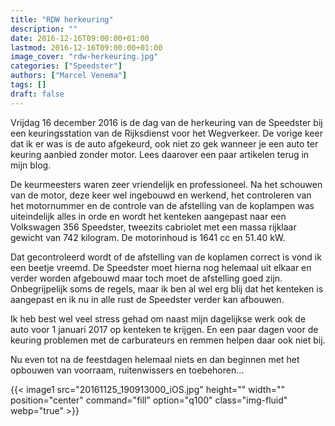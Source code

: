 ```yaml
---
title: "RDW herkeuring"
description: ""
date: 2016-12-16T09:00:00+01:00
lastmod: 2016-12-16T09:00:00+01:00
image_cover: "rdw-herkeuring.jpg"
categories: ["Speedster"]
authors: ["Marcel Venema"] 
tags: []
draft: false
---
```


Vrijdag 16 december 2016 is de dag van de herkeuring van de Speedster bij een keuringsstation van de Rijksdienst voor het Wegverkeer. De vorige keer dat ik er was is de auto afgekeurd, ook niet zo gek wanneer je een auto ter keuring aanbied zonder motor. Lees daarover een paar artikelen terug in mijn blog.

De keurmeesters waren zeer vriendelijk en professioneel. Na het schouwen van de motor, deze keer wel ingebouwd en werkend, het controleren van het motornummer en de controle van de afstelling van de koplampen was uiteindelijk alles in orde en wordt het kenteken aangepast naar een Volkswagen 356 Speedster, tweezits cabriolet  met een massa rijklaar gewicht van  742 kilogram. De motorinhoud is 1641 cc en 51.40 kW.

Dat gecontroleerd wordt of de afstelling van de koplamen correct is vond ik een beetje vreemd. De Speedster moet hierna nog helemaal uit elkaar en verder worden afgebouwd maar toch moet de afstelling goed zijn. Onbegrijpelijk soms de regels, maar ik ben al wel erg blij dat het kenteken is aangepast en ik nu in alle rust de Speedster verder kan afbouwen.

Ik heb best wel veel stress gehad om naast mijn dagelijkse werk ook de auto voor 1 januari 2017 op kenteken te krijgen. En een paar dagen voor de keuring problemen met de carburateurs en remmen helpen daar ook niet bij.

Nu even tot na de feestdagen helemaal niets en dan beginnen met het opbouwen van voorraam, ruitenwissers en toebehoren...

{{< image1 src="20161125_190913000_iOS.jpg" height="" width="" position="center" command="fill" option="q100" class="img-fluid" webp="true" >}}

&nbsp;  
